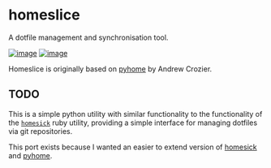 # homeslice

A dotfile management and synchronisation tool.

[![image](http://img.shields.io/pypi/v/homeslice.svg)](https://pypi.python.org/pypi/homeslice) [![image](http://img.shields.io/badge/license-MIT-green.svg)](https://github.com/acroz/homeslice/blob/master/LICENSE)

Homeslice is originally based on [pyhome][pyhome] by Andrew Crozier.

## TODO 

This is a simple python utility with similar functionality to the
functionality of the [`homesick`][homesick] ruby utility, providing a simple
interface for managing dotfiles via git repositories.

This port exists because I wanted an easier to extend version of [homesick][homesick] and [pyhome][pyhome].

[homesick]: https://github.com/technicalpickles/homesick
[pyhome]: https://github.com/acroz/pyhome
